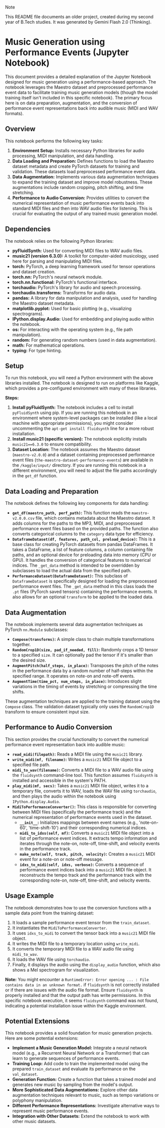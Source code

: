 > [!NOTE]
> This README file documents an older project, created during my second year of B.Tech studies. It was generated by Gemini Flash 2.0 (Thinking).

# Music Generation using Performance Events (Jupyter Notebook)

This document provides a detailed explanation of the Jupyter Notebook designed for music generation using a performance-based approach. The notebook leverages the Maestro dataset and preprocessed performance event data to facilitate training music generation models (though the model training itself isn't included in this specific notebook). The primary focus here is on data preparation, augmentation, and the conversion of performance event representations back into audible music (MIDI and WAV formats).

## Overview

This notebook performs the following key tasks:

1.  **Environment Setup:** Installs necessary Python libraries for audio processing, MIDI manipulation, and data handling.
2.  **Data Loading and Preparation:** Defines functions to load the Maestro dataset metadata and create PyTorch datasets for training and validation. These datasets load preprocessed performance event data.
3.  **Data Augmentation:** Implements various data augmentation techniques to expand the training dataset and improve model robustness. These augmentations include random cropping, pitch shifting, and time stretching.
4.  **Performance to Audio Conversion:** Provides utilities to convert the numerical representation of music performance events back into standard MIDI files and then into WAV audio files for listening. This is crucial for evaluating the output of any trained music generation model.

## Dependencies

The notebook relies on the following Python libraries:

* **pyFluidSynth:** Used for converting MIDI files to WAV audio files.
* **music21 (version 6.3.0):** A toolkit for computer-aided musicology, used here for parsing and manipulating MIDI files.
* **torch:** PyTorch, a deep learning framework used for tensor operations and dataset creation.
* **torch.nn:** PyTorch's neural network module.
* **torch.nn.functional:** PyTorch's functional interface.
* **torchaudio:** PyTorch's library for audio and speech processing.
* **torchaudio.transforms:** Transforms for audio data.
* **pandas:** A library for data manipulation and analysis, used for handling the Maestro dataset metadata.
* **matplotlib.pyplot:** Used for basic plotting (e.g., visualizing spectrograms).
* **IPython.display.Audio:** Used for embedding and playing audio within the notebook.
* **os:** For interacting with the operating system (e.g., file path manipulation).
* **random:** For generating random numbers (used in data augmentation).
* **math:** For mathematical operations.
* **typing:** For type hinting.

## Setup

To run this notebook, you will need a Python environment with the above libraries installed. The notebook is designed to run on platforms like Kaggle, which provides a pre-configured environment with many of these libraries.

**Steps:**

1.  **Install pyFluidSynth:** The notebook includes a cell to install `pyFluidSynth` using pip. If you are running this notebook in an environment where system-level packages can be installed (like a local machine with appropriate permissions), you might consider uncommenting the `apt-get install fluidsynth` line for a more robust installation.
2.  **Install music21 (specific version):** The notebook explicitly installs `music21==6.3.0` to ensure compatibility.
3.  **Dataset Location:** The notebook assumes the Maestro dataset (`maestro-v2.0.0`) and a dataset containing preprocessed performance event files (`the-maestro-dataset-performance-events`) are available in the `/kaggle/input/` directory. If you are running this notebook in a different environment, you will need to adjust the file paths accordingly in the `get_df` function.

## Data Loading and Preparation

The notebook defines the following key components for data handling:

* **`get_df(maestro_path, perf_path)`:** This function reads the `maestro-v2.0.0.csv` file, which contains metadata about the Maestro dataset. It adds columns for the paths to the MP3, MIDI, and preprocessed performance event files based on the provided paths. The function also converts categorical columns to the `category` data type for efficiency.
* **`DataframeDataset(df, features, path_col, preload_device)`:** This is a base class for creating PyTorch datasets from pandas DataFrames. It takes a DataFrame, a list of feature columns, a column containing file paths, and an optional device for preloading data into memory (CPU or GPU). It handles the conversion of categorical features to numerical indices. The `_get_data` method is intended to be overridden by subclasses to load the actual data from the specified path.
* **`PerformanceDataset(DataframeDataset)`:** This subclass of `DataframeDataset` is specifically designed for loading the preprocessed performance event files. The `_get_data` method in this class loads the `.pt` files (PyTorch saved tensors) containing the performance events. It also allows for an optional `transform` to be applied to the loaded data.

## Data Augmentation

The notebook implements several data augmentation techniques as PyTorch `nn.Module` subclasses:

* **`Compose(transforms)`:** A simple class to chain multiple transformations together.
* **`RandomCrop1D(size, pad_if_needed, fill)`:** Randomly crops a 1D tensor to a specified `size`. It can optionally pad the tensor if it's smaller than the desired size.
* **`AugmentPitch(half_steps, in_place)`:** Transposes the pitch of the notes in the performance data by a random number of half-steps within the specified range. It operates on note-on and note-off events.
* **`AugmentTime(time_pct, num_steps, in_place)`:** Introduces slight variations in the timing of events by stretching or compressing the time shifts.

These augmentation techniques are applied to the training dataset using the `Compose` class. The validation dataset typically only uses the `RandomCrop1D` transform to ensure consistent input size.

## Performance to Audio Conversion

This section provides the crucial functionality to convert the numerical performance event representation back into audible music:

* **`read_midi(filepath)`:** Reads a MIDI file using the `music21` library.
* **`write_midi(mf, filename)`:** Writes a `music21` MIDI file object to a specified file path.
* **`midi_to_wav(filename)`:** Converts a MIDI file to a WAV audio file using the `fluidsynth` command-line tool. This function assumes `fluidsynth` is installed and accessible in the system's PATH.
* **`play_midi(mf, secs)`:** Takes a `music21` MIDI file object, writes it to a temporary file, converts it to WAV, loads the WAV file using `torchaudio`, and then plays the audio within the notebook using `IPython.display.Audio`.
* **`MidiToPerformanceConverter()`:** This class is responsible for converting between MIDI files (specifically the performance track) and the numerical representation of performance events used in the dataset.
    * **`__init__`:** Initializes mappings between event names (e.g., 'note-on-60', 'time-shift-10') and their corresponding numerical indices.
    * **`midi_to_idxs(self, mf)`:** Converts a `music21` MIDI file object into a list of performance event indices. It extracts tempo information and iterates through the note-on, note-off, time-shift, and velocity events in the performance track.
    * **`make_note(self, track, pitch, velocity)`:** Creates a `music21` MIDI event for a note-on or note-off message.
    * **`idxs_to_midi(self, idxs, verbose)`:** Converts a sequence of performance event indices back into a `music21` MIDI file object. It reconstructs the tempo track and the performance track with the corresponding note-on, note-off, time-shift, and velocity events.

## Usage Example

The notebook demonstrates how to use the conversion functions with a sample data point from the training dataset:

1.  It loads a sample performance event tensor from the `train_dataset`.
2.  It instantiates the `MidiToPerformanceConverter`.
3.  It uses `idxs_to_midi` to convert the tensor back into a `music21` MIDI file object.
4.  It writes the MIDI file to a temporary location using `write_midi`.
5.  It converts the temporary MIDI file to a WAV audio file using `midi_to_wav`.
6.  It loads the WAV file using `torchaudio`.
7.  Finally, it displays the audio using the `display_audio` function, which also shows a Mel spectrogram for visualization.

**Note:** You might encounter a `RuntimeError: Error opening ... : File contains data in an unknown format.` if `fluidsynth` is not correctly installed or if there are issues with the audio file format. Ensure `fluidsynth` is properly installed and that the output path has write permissions. In this specific notebook execution, it seems `fluidsynth` command was not found, indicating a potential installation issue within the Kaggle environment.

## Potential Extensions

This notebook provides a solid foundation for music generation projects. Here are some potential extensions:

* **Implement a Music Generation Model:** Integrate a neural network model (e.g., a Recurrent Neural Network or a Transformer) that can learn to generate sequences of performance events.
* **Training Loop:** Add code to train the implemented model using the prepared `train_dataset` and evaluate its performance on the `val_dataset`.
* **Generation Function:** Create a function that takes a trained model and generates new music by sampling from the model's output.
* **More Sophisticated Data Augmentations:** Explore other data augmentation techniques relevant to music, such as tempo variations or polyphony manipulation.
* **Different Performance Representations:** Investigate alternative ways to represent music performance events.
* **Integration with Other Datasets:** Extend the notebook to work with other music datasets.
